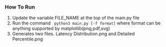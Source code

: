 ### How To Run 
1) Update the variable FILE_NAME at the top of the main.py file
2) Run the command ``` python3 main.py [-f format]``` where format can be anything supported by matplotlib(png,pdf,svg)
3) Generates two files. Latency Distribution.png and Detailed Percentile.png